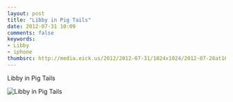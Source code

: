 ```yaml
---
layout: post
title: "Libby in Pig Tails"
date: 2012-07-31 10:09
comments: false
keywords: 
- Libby
- iphone
thumbsrc: http://media.eick.us/2012/2012-07-31/1024x1024/2012-07-28at10.34.28.jpg
---
```

Libby in Pig Tails

![Libby in Pig Tails](http://media.eick.us/media/photographs/2012/2012-07-31/2012-07-28at10.34.28.jpg)

